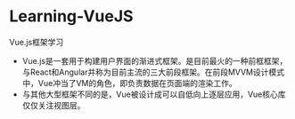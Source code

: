 # Learning-VueJS
Vue.js框架学习

+ Vue.js是一套用于构建用户界面的渐进式框架。是目前最火的一种前框框架，与React和Angular并称为目前主流的三大前段框架。在前段MVVM设计模式中，Vue冲当了VM的角色，即负责数据在页面端的渲染工作。
+ 与其他大型框架不同的是，Vue被设计成可以自低向上逐层应用，Vue核心库仅仅关注视图层。


